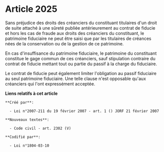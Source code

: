 # Article 2025

Sans préjudice des droits des créanciers du constituant titulaires d'un droit de suite attaché à une sûreté publiée
antérieurement au contrat de fiducie et hors les cas de fraude aux droits des créanciers du constituant, le patrimoine
fiduciaire ne peut être saisi que par les titulaires de créances nées de la conservation ou de la gestion de ce patrimoine.

En cas d'insuffisance du patrimoine fiduciaire, le patrimoine du constituant constitue le gage commun de ces créanciers, sauf
stipulation contraire du contrat de fiducie mettant tout ou partie du passif à la charge du fiduciaire.

Le contrat de fiducie peut également limiter l'obligation au passif fiduciaire au seul patrimoine fiduciaire. Une telle
clause n'est opposable qu'aux créanciers qui l'ont expressément acceptée.

**Liens relatifs à cet article**

	**Créé par**:

	  - Loi n°2007-211 du 19 février 2007 - art. 1 () JORF 21 février 2007

	**Nouveaux textes**:

	  - Code civil - art. 2302 (V)

	**Codifié par**:

	  - Loi n°1804-03-10
